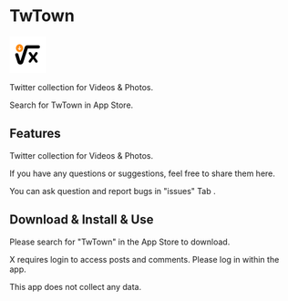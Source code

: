 # TwTown

<img src="https://github.com/skelet8801/TwTown/blob/main/256.png" alt="256" width="64"/>

Twitter collection for  Videos &amp; Photos.

Search for TwTown in App Store.


## Features
Twitter collection for  Videos &amp; Photos.

If you have any questions or suggestions, feel free to share them here.

You can ask question and report bugs in "issues" Tab .



## Download & Install & Use
Please search for "TwTown" in the App Store to download.

X requires login to access posts and comments. Please log in within the app.

This app does not collect any data.

